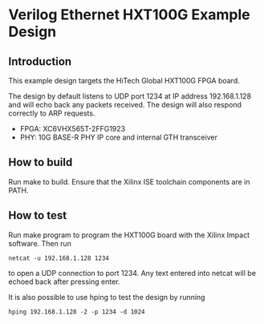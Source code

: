 # Verilog Ethernet HXT100G Example Design

## Introduction

This example design targets the HiTech Global HXT100G FPGA board.

The design by default listens to UDP port 1234 at IP address 192.168.1.128 and
will echo back any packets received.  The design will also respond correctly
to ARP requests.  

*  FPGA: XC6VHX565T-2FFG1923
*  PHY: 10G BASE-R PHY IP core and internal GTH transceiver

## How to build

Run make to build.  Ensure that the Xilinx ISE toolchain components are
in PATH.  

## How to test

Run make program to program the HXT100G board with the Xilinx Impact software.
Then run

    netcat -u 192.168.1.128 1234

to open a UDP connection to port 1234.  Any text entered into netcat will be
echoed back after pressing enter.

It is also possible to use hping to test the design by running

    hping 192.168.1.128 -2 -p 1234 -d 1024

